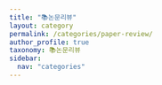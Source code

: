 ```yaml
---
title: "📚논문리뷰"
layout: category
permalink: /categories/paper-review/
author_profile: true
taxonomy: 📚논문리뷰
sidebar:
  nav: "categories"
---
```

